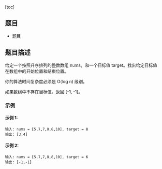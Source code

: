 [toc]

## 题目
- [题目](https://leetcode-cn.com/problems/find-first-and-last-position-of-element-in-sorted-array/)

## 题目描述

给定一个按照升序排列的整数数组 nums，和一个目标值 target。找出给定目标值在数组中的开始位置和结束位置。

你的算法时间复杂度必须是 O(log n) 级别。

如果数组中不存在目标值，返回 [-1, -1]。

### 示例 

#### 示例 1:
```text
输入: nums = [5,7,7,8,8,10], target = 8
输出: [3,4]
```
#### 示例 2:
```text
输入: nums = [5,7,7,8,8,10], target = 6
输出: [-1,-1]
```


